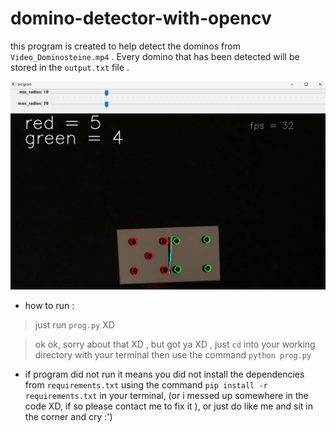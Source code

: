 # domino-detector-with-opencv


this program is created to help detect the dominos from `Video_Dominosteine.mp4` . Every domino that has been detected will be stored in the `output.txt` file .

![prog.py](frame.png)

+  how to run : 

>  just run `prog.py` XD 

>  ok ok, sorry about that XD , but got ya XD ,  just `cd` into your working directory with your terminal then use the command `python prog.py` 

+ if program did not run it means you did not install the dependencies from `requirements.txt` using the command `pip install -r requirements.txt` in your terminal, (or i messed up somewhere in the code XD, if so please contact me to fix it ), or just do like me and sit in the corner and cry :')